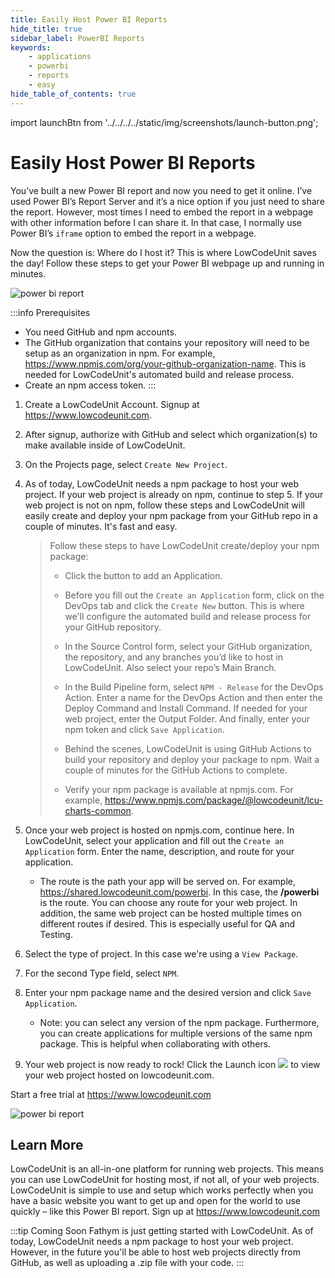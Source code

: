 ```yaml
---
title: Easily Host Power BI Reports
hide_title: true
sidebar_label: PowerBI Reports
keywords:
    - applications
    - powerbi
    - reports
    - easy
hide_table_of_contents: true
---
```


import launchBtn from '../../../../static/img/screenshots/launch-button.png';

# Easily Host Power BI Reports

You’ve built a new Power BI report and now you need to get it online. I’ve used Power BI’s Report Server and it’s a nice option if you just need to share the report. However, most times I need to embed the report in a webpage with other information before I can share it. In that case, I normally use Power BI’s <code>iframe</code> option to embed the report in a webpage. 

Now the question is: Where do I host it? This is where LowCodeUnit saves the day! Follow these steps to get your Power BI webpage up and running in minutes. 

![power bi report](/img/screenshots/powerbi-report.jpg)

:::info Prerequisites
- You need GitHub and npm accounts. 
- The GitHub organization that contains your repository will need to be setup as an organization in npm. For example, https://www.npmjs.com/org/your-github-organization-name. This is needed for LowCodeUnit's automated build and release process. 
- Create an npm access token.
:::

1. Create a LowCodeUnit Account. Signup at https://www.lowcodeunit.com.  

2. After signup, authorize with GitHub and select which organization(s) to make available inside of LowCodeUnit. 

3. On the Projects page, select `Create New Project`. 

4. As of today, LowCodeUnit needs a npm package to host your web project. If your web project is already on npm, continue to step 5. If your web project is not on npm, follow these steps and LowCodeUnit will easily create and deploy your npm package from your GitHub repo in a couple of minutes. It's fast and easy.
    
    >Follow these steps to have LowCodeUnit create/deploy your npm package:
    >- Click the button to add an Application. 
    >
    >- Before you fill out the `Create an Application` form, click on the DevOps tab and click the `Create New` button. This is where we'll configure the automated build and release process for your GitHub repository.
    >
    >- In the Source Control form, select your GitHub organization, the repository, and any branches you’d like to host in LowCodeUnit. Also select your repo’s Main Branch. 
    >
    >- In the Build Pipeline form, select `NPM - Release` for the DevOps Action. Enter a name for the DevOps Action and then enter the Deploy Command and Install Command. If needed for your web project, enter the Output Folder. And finally, enter your npm token and click `Save Application`. 
    >
    >- Behind the scenes, LowCodeUnit is using GitHub Actions to build your repository and deploy your package to npm. Wait a couple of minutes for the GitHub Actions to complete. 
    >
    >- Verify your npm package is available at npmjs.com. For example, https://www.npmjs.com/package/@lowcodeunit/lcu-charts-common. 
    
5. Once your web project is hosted on npmjs.com, continue here. In LowCodeUnit, select your application and fill out the `Create an Application` form. Enter the name, description, and route for your application. 
    - The route is the path your app will be served on. For example, https://shared.lowcodeunit.com/powerbi. In this case, the **/powerbi** is the route. You can choose any route for your web project. In addition, the same web project can be hosted multiple times on different routes if desired. This is especially useful for QA and Testing.

6. Select the type of project. In this case we're using a `View Package`. 

7. For the second Type field, select `NPM`.  

8. Enter your npm package name and the desired version and click `Save Application`. 
    - Note: you can select any version of the npm package. Furthermore, you can create applications for multiple versions of the same npm package. This is helpful when collaborating with others.

9. Your web project is now ready to rock! Click the Launch icon <img src={launchBtn} class="text-image" /> to view your web project hosted on lowcodeunit.com. 

Start a free trial at https://www.lowcodeunit.com

![power bi report](/img/screenshots/powerbi-dashboard.png)

## Learn More
LowCodeUnit is an all-in-one platform for running web projects. This means you can use LowCodeUnit for hosting most, if not all, of your web projects. LowCodeUnit is simple to use and setup which works perfectly when you have a basic website you want to get up and open for the world to use quickly – like this Power BI report. Sign up at https://www.lowcodeunit.com

:::tip Coming Soon
Fathym is just getting started with LowCodeUnit. As of today, LowCodeUnit needs a npm package to host your web project. However, in the future you'll be able to host web projects directly from GitHub, as well as uploading a .zip file with your code.
:::
